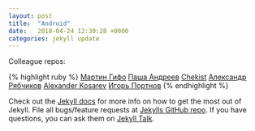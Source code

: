 ```yaml
---
layout: post
title:  "Android"
date:   2018-04-24 12:30:28 +0000
categories: jekyll update
---
```

Colleague repos:

{% highlight ruby %}
<a href = 'https://github.com/MrClaus/TestApplication'>Мартин Гифо</a>
<a href = 'https://github.com/pashapaaha/WeatherWatcher'>Паша Андреев</a>
<a href = 'https://github.com/asaks/NewWeather'>Chekist</a>
<a href = 'https://github.com/AlexanderRyabchikov/WeatherApp/tree/homeWork'>Александр Рябчиков</a>
<a href = 'https://github.com/AlexanderKosarev/AndroidCourse'>Alexander Kosarev</a>
<a href = 'https://github.com/IgorP86/WeatherOutlook'>Игорь Портнов</a>
{% endhighlight %}

Check out the [Jekyll docs][jekyll-docs] for more info on how to get the most out of Jekyll. File all bugs/feature requests at [Jekylls GitHub repo][jekyll-gh]. If you have questions, you can ask them on [Jekyll Talk][jekyll-talk].

[jekyll-docs]: http://jekyllrb.com/docs/home
[jekyll-gh]:   https://github.com/jekyll/jekyll
[jekyll-talk]: https://talk.jekyllrb.com/